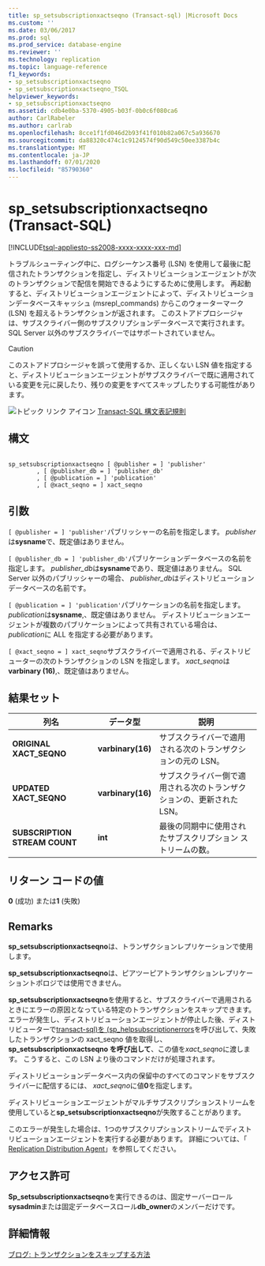 ```yaml
---
title: sp_setsubscriptionxactseqno (Transact-sql) |Microsoft Docs
ms.custom: ''
ms.date: 03/06/2017
ms.prod: sql
ms.prod_service: database-engine
ms.reviewer: ''
ms.technology: replication
ms.topic: language-reference
f1_keywords:
- sp_setsubscriptionxactseqno
- sp_setsubscriptionxactseqno_TSQL
helpviewer_keywords:
- sp_setsubscriptionxactseqno
ms.assetid: cdb4e0ba-5370-4905-b03f-0b0c6f080ca6
author: CarlRabeler
ms.author: carlrab
ms.openlocfilehash: 8cce1f1fd046d2b93f41f010b82a067c5a936670
ms.sourcegitcommit: da88320c474c1c9124574f90d549c50ee3387b4c
ms.translationtype: MT
ms.contentlocale: ja-JP
ms.lasthandoff: 07/01/2020
ms.locfileid: "85790360"
---
```

# <a name="sp_setsubscriptionxactseqno-transact-sql"></a>sp_setsubscriptionxactseqno (Transact-SQL)
[!INCLUDE[tsql-appliesto-ss2008-xxxx-xxxx-xxx-md](../../includes/applies-to-version/sqlserver.md)]

  トラブルシューティング中に、ログシーケンス番号 (LSN) を使用して最後に配信されたトランザクションを指定し、ディストリビューションエージェントが次のトランザクションで配信を開始できるようにするために使用します。 再起動すると、ディストリビューションエージェントによって、ディストリビューションデータベースキャッシュ (msrepl_commands) からこのウォーターマーク (LSN) を超えるトランザクションが返されます。 このストアドプロシージャは、サブスクライバー側のサブスクリプションデータベースで実行されます。 SQL Server 以外のサブスクライバーではサポートされていません。  
  
> [!CAUTION]  
>  このストアドプロシージャを誤って使用するか、正しくない LSN 値を指定すると、ディストリビューションエージェントがサブスクライバーで既に適用されている変更を元に戻したり、残りの変更をすべてスキップしたりする可能性があります。  
  
 ![トピック リンク アイコン](../../database-engine/configure-windows/media/topic-link.gif "トピック リンク アイコン") [Transact-SQL 構文表記規則](../../t-sql/language-elements/transact-sql-syntax-conventions-transact-sql.md)  
  
## <a name="syntax"></a>構文  
  
```  
  
sp_setsubscriptionxactseqno [ @publisher = ] 'publisher'  
        , [ @publisher_db = ] 'publisher_db'  
        , [ @publication = ] 'publication'  
        , [ @xact_seqno = ] xact_seqno   
```  
  
## <a name="arguments"></a>引数  
`[ @publisher = ] 'publisher'`パブリッシャーの名前を指定します。 *publisher*は**sysname**で、既定値はありません。  
  
`[ @publisher_db = ] 'publisher_db'`パブリケーションデータベースの名前を指定します。 *publisher_db*は**sysname**であり、既定値はありません。 SQL Server 以外のパブリッシャーの場合、 *publisher_db*はディストリビューションデータベースの名前です。  
  
`[ @publication = ] 'publication'`パブリケーションの名前を指定します。 *publication*は**sysname**,、既定値はありません。 ディストリビューションエージェントが複数のパブリケーションによって共有されている場合は、 *publication*に ALL を指定する必要があります。  
  
`[ @xact_seqno = ] xact_seqno`サブスクライバーで適用される、ディストリビューターの次のトランザクションの LSN を指定します。 *xact_seqno*は**varbinary (16)**,、既定値はありません。  
  
## <a name="result-set"></a>結果セット  
  
|列名|データ型|説明|  
|-----------------|---------------|-----------------|  
|**ORIGINAL XACT_SEQNO**|**varbinary(16)**|サブスクライバーで適用される次のトランザクションの元の LSN。|  
|**UPDATED XACT_SEQNO**|**varbinary(16)**|サブスクライバー側で適用される次のトランザクションの、更新された LSN。|  
|**SUBSCRIPTION STREAM COUNT**|**int**|最後の同期中に使用されたサブスクリプション ストリームの数。|  
  
## <a name="return-code-values"></a>リターン コードの値  
 **0** (成功) または**1** (失敗)  
  
## <a name="remarks"></a>Remarks  
 **sp_setsubscriptionxactseqno**は、トランザクションレプリケーションで使用します。  
  
 **sp_setsubscriptionxactseqno**は、ピアツーピアトランザクションレプリケーショントポロジでは使用できません。  
  
 **sp_setsubscriptionxactseqno**を使用すると、サブスクライバーで適用されるときにエラーの原因となっている特定のトランザクションをスキップできます。 エラーが発生し、ディストリビューションエージェントが停止した後、ディストリビューターで[transact-sql&#41;を &#40;sp_helpsubscriptionerrors](../../relational-databases/system-stored-procedures/sp-helpsubscriptionerrors-transact-sql.md)を呼び出して、失敗したトランザクションの xact_seqno 値を取得し、 **sp_setsubscriptionxactseqno を呼び出して**、この値を*xact_seqno*に渡します。 こうすると、この LSN より後のコマンドだけが処理されます。  
  
 ディストリビューションデータベース内の保留中のすべてのコマンドをサブスクライバーに配信するには、 *xact_seqno*に値**0**を指定します。  
  
 ディストリビューションエージェントがマルチサブスクリプションストリームを使用していると**sp_setsubscriptionxactseqno**が失敗することがあります。  
  
 このエラーが発生した場合は、1つのサブスクリプションストリームでディストリビューションエージェントを実行する必要があります。 詳細については、「 [Replication Distribution Agent](../../relational-databases/replication/agents/replication-distribution-agent.md)」を参照してください。  
  
## <a name="permissions"></a>アクセス許可  
 **Sp_setsubscriptionxactseqno**を実行できるのは、固定サーバーロール**sysadmin**または固定データベースロール**db_owner**のメンバーだけです。  
  
## <a name="see-more"></a>詳細情報

[ブログ: トランザクションをスキップする方法](https://repltalk.com/2019/05/28/how-to-skip-a-transaction/)  
